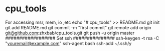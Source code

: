 # cpu_tools
For accessing msr, mem, io ,etc
echo "# cpu_tools" >> README.md
git init
git add README.md
git commit -m "first commit"
git remote add origin git@github.com:zhxbab/cpu_tools.git
git push -u origin master
################## Set ssh ###############
ssh-keygen -t rsa -C "youremail@example.com"
ssh-agent bash
ssh-add ~/.ssh/y
